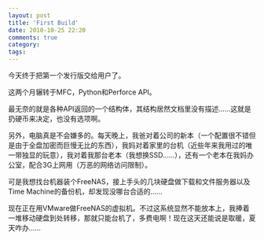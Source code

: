 ```yaml
---
layout: post
title: 'First Build'
date: 2010-10-25 22:20
comments: true
category: 
tags:
---
```

    

今天终于把第一个发行版交给用户了。

这两个月辗转于MFC，Python和Perforce API。

最无奈的就是各种API返回的一个结构体，其结构居然文档里没有描述……这就是扔硬币来决定，也没有选项啊。

另外，电脑真是不会嫌多的。每天晚上，我爸对着公司的新本（一个配置很不错但是由于全盘加密而巨慢无比的东西），我妈对着家里的台机（近些年来我用过的唯一带独显的玩意），我对着我那台老本（我想换SSD……），还有一个老本在我妈办公室，配合3G上网用（万恶的网络访问限制）。

可是我想找台机器装个FreeNAS，接上手头的几块硬盘做下载和文件服务器以及Time Machine的备份机，却发现没哪台合适的……

现在正在用VMware做FreeNAS的虚拟机。不过这系统显然不能放本上，我捧着一堆移动硬盘到处转移，那就只能台机了，多费电啊！现在这天还能说是取暖，夏天咋办……
